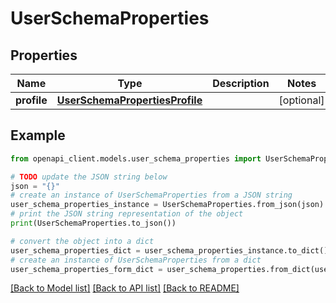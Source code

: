 # UserSchemaProperties


## Properties

Name | Type | Description | Notes
------------ | ------------- | ------------- | -------------
**profile** | [**UserSchemaPropertiesProfile**](UserSchemaPropertiesProfile.md) |  | [optional] 

## Example

```python
from openapi_client.models.user_schema_properties import UserSchemaProperties

# TODO update the JSON string below
json = "{}"
# create an instance of UserSchemaProperties from a JSON string
user_schema_properties_instance = UserSchemaProperties.from_json(json)
# print the JSON string representation of the object
print(UserSchemaProperties.to_json())

# convert the object into a dict
user_schema_properties_dict = user_schema_properties_instance.to_dict()
# create an instance of UserSchemaProperties from a dict
user_schema_properties_form_dict = user_schema_properties.from_dict(user_schema_properties_dict)
```
[[Back to Model list]](../README.md#documentation-for-models) [[Back to API list]](../README.md#documentation-for-api-endpoints) [[Back to README]](../README.md)


